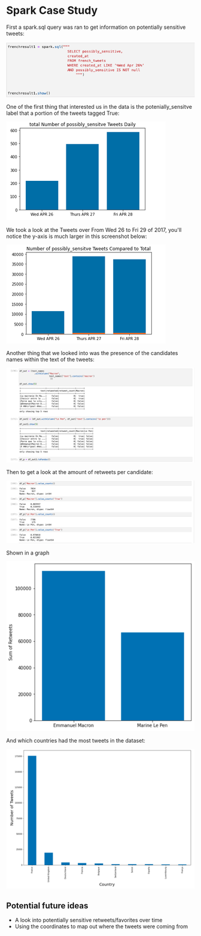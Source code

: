 # Spark Case Study

First a spark.sql query was ran to get information on potentially sensitive tweets:

![query](./images/kyle_query)

One of the first thing that interested us in the data is the potenially_sensitve label that a portion of the tweets tagged True:

![Sensitive per day](./images/sensitive_daily)

We took a look at the Tweets over From Wed 26 to Fri 29 of 2017, you'll notice the y-axis is much larger in this screenshot below:

![Sensitive compared to total](./images/sensitive_to_total)

Another thing that we looked into was the presence of the candidates names within the text of the tweets:

![Counts on candidates](./images/Henry2)

Then to get a look at the amount of retweets per candidate:

![counts](./images/candidate_counts)

Shown in a graph

![retweets](./images/candidate_retweets.png)

And which countries had the most tweets in the dataset:

![countries](./images/tweets_percountry.png)

## Potential future ideas

* A look into potentially sensitive retweets/favorites over time
* Using the coordinates to map out where the tweets were coming from
